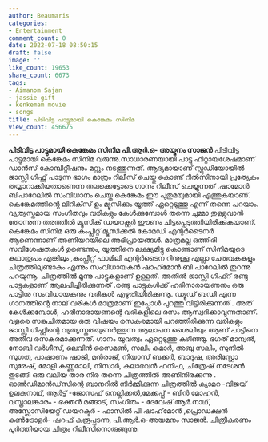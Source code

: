 ```yaml
---
author: Beaumaris
categories:
- Entertainment
comment_count: 0
date: 2022-07-18 08:50:15
draft: false
image: ''
like_count: 19653
share_count: 6673
tags:
- Aimanom Sajan
- jassie gift
- kenkemam movie
- songs
title: പിടിവിട്ട പാട്ടുമായി കെങ്കേമം സിനിമ
view_count: 456675
---
```


**പിടിവിട്ട പാട്ടുമായി കെങ്കേമം സിനിമ** **പി.ആർ.ഒ- അയ്മനം സാജൻ** പിടിവിട്ട പാട്ടുമായി കെങ്കേമം സിനിമ വരുന്നു.സാധാരണയായി പാട്ടു ഹിറ്റായശേഷമാണ് ഡാൻസ് കോമ്പിറ്റീഷനും മറ്റും നടത്തുന്നത്. ആദ്യമായാണ് സ്റ്റുഡിയോയിൽ ജാസ്സി ഗിഫ്റ്റ് പാടുന്ന ഭാഗം മാത്രം റിലീസ് ചെയ്തു കൊണ്ട് റീൽസിനായി പ്രത്യേകം തയ്യാറാക്കിയതാണെന്ന തലക്കെട്ടോടെ ഗാനം റിലീസ് ചെയ്യുന്നത് .ഷാമോൻ ബിപാറേലിൽ സംവിധാനം ചെയ്ത കെങ്കേമം ഈ പുതുമയുമായി എത്തുകയാണ്. കെങ്കേമത്തിൻ്റെ ലിറിക്‌സ് ഉം മ്യൂസിക്കും യൂത്ത്‌ ഏറ്റെടുത്തൂ എന്ന് തന്നെ പറയാം. വ്യത്യസ്തമായ സംഗീതവും വരികളും കേൾക്കുമ്പോൾ തന്നെ ചുമ്മാ തുള്ളുവാൻ തോന്നുന്ന തരത്തിൽ മ്യൂസിക് ഡയറക്റ്റർ ഈണം ചിട്ടപ്പെടുത്തിയിരിക്കുകയാണ്. കെങ്കേമം സിനിമ ഒരു കംപ്ലീറ്റ് മ്യൂസിക്കൽ കോമഡി എന്റർടൈനർ ആണെന്നാണ് അണിയറയിലെ അഭിപ്രായങ്ങൾ. മാത്രമല്ല ഒത്തിരി സവിശേഷതകൾ ഉണ്ടെന്നും, യൂത്തിനെ ലക്ഷ്യമിട്ടു കൊണ്ടാണ് സിനിമയുടെ കഥാരൂപം എങ്കിലും ,കംപ്ലീറ്റ് ഫാമിലി എന്റർടൈന റിനുള്ള എല്ലാ ചേരുവകകളും ചിത്രത്തിലുണ്ടാകും എന്നും സംവിധായകൻ ഷാഹ്‌മോൻ ബി പാറേലിൽ തുറന്നു പറയുന്നൂ. ചിത്രത്തിൽ മൂന്നു പാട്ടുകളാണ് ഉള്ളത്. അതിൽ ജാസ്സി ഗിഫ്റ് രണ്ടു പാട്ടുകളാണ് ആലപിച്ചിരിക്കുന്നത് .രണ്ടു പാട്ടുകൾക്ക് ഹരിനാരായണനും ഒരു പാട്ടിനു സംവിധായകനും വരികൾ എഴുതിയിരിക്കുന്നൂ. ഡ്യൂഡ് ബഡി എന്ന ഗാനത്തിന്റെ നാല് വരികൾ മാത്രമാണ് ഇപ്പോൾ പുറത്തു വിട്ടിരിക്കുന്നത് . അത് കേൾക്കുമ്പോൾ, ഹരിനാരായണന്റെ വരികളിലെ രസം ആസ്വദിക്കാവുന്നതാണ്. വളരെ സങ്കുചിതമായ ഒരു വിഷയം രസകരമായി പറഞ്ഞിരിക്കുന്ന വരികളും ജാസ്സി ഗിഫ്റ്റിന്റെ വ്യത്യസ്തതയുണർത്തുന്ന ആലാപന ശൈലിയും ആണ് പാട്ടിനെ അതീവ രസകരമാക്കുന്നത്. ഗാനം യുവത്വം ഏറ്റെടുത്തു കഴിഞ്ഞു. ഭഗത് മാന്വൽ, നോബി വർഗീസ്, ലെവിൻ സൈമൺ, സലിം കുമാർ, അബു സലിം, സുനിൽ സുഗത, പാഷാണം ഷാജി, മൻരാജ്, നിയാസ് ബക്കർ, ബാദുഷ, അരിസ്റ്റോ സുരേഷ്, മോളി കണ്ണമാലി, നിസാർ, കലാഭവൻ ഹനീഫ, ചിത്രേഷ് നടേശൻ തുടങ്ങി ഒരു വലിയ താര നിര തന്നെ ചിത്രത്തിൽ അണിനിരക്കുന്നു . ഓൺഡിമാൻഡ്‌സിന്റെ ബാനറിൽ നിർമ്മിക്കുന്ന ചിത്രത്തിൽ ക്യാമറ -വിജയ് ഉലകനാഥ്, ആർട്ട് -ജോസഫ് നെല്ലിക്കൽ,മേക്കപ്പ് - ബിൻ മോഹൻ, വസ്ത്രാലങ്കാരം - ഭക്തൻ മങ്ങാട്, സംഗീതം - ദേവേഷ് ആർ.നാഥ്, അസ്സോസിയേറ്റ് ഡയറക്ടർ - ഫാസിൽ പി ഷാഹ്‌മോൻ ,പ്രൊഡക്ഷൻ കൺട്രോളർ- ഷറഫ് കരൂപ്പടന്ന, പി.ആർ.ഒ-അയമനം സാജൻ. ചിത്രീകരണം പൂർത്തിയായ ചിത്രം റിലീസിനൊരുങ്ങുന്നു. &nbsp;